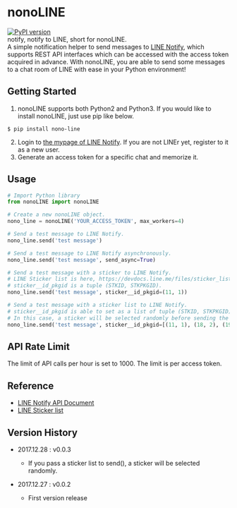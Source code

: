 # nonoLINE
[![PyPI version](https://badge.fury.io/py/nono-line.svg)](https://badge.fury.io/py/nono-line)<br/>
notify, notify to LINE, short for nonoLINE.<br/>
A simple notification helper to send messages to [LINE Notify](https://notify-bot.line.me/en/), which supports REST API interfaces which can be accessed with the access token acquired in advance. With nonoLINE, you are able to send some messages to a chat room of LINE with ease in your Python environment!

## Getting Started
1. nonoLINE supports both Python2 and Python3. If you would like to install nonoLINE, just use pip like below.
```shell
$ pip install nono-line
```
2. Login to [the mypage of LINE Notify](https://notify-bot.line.me/my/). If you are not LINEr yet, register to it as a new user.
3. Generate an access token for a specific chat and memorize it.

## Usage
```python
# Import Python library
from nonoLINE import nonoLINE

# Create a new nonoLINE object.
nono_line = nonoLINE('YOUR_ACCESS_TOKEN', max_workers=4)

# Send a test message to LINE Notify.
nono_line.send('test message')

# Send a test message to LINE Notify asynchronously.
nono_line.send('test message', send_async=True)

# Send a test message with a sticker to LINE Notify.
# LINE Sticker list is here, https://devdocs.line.me/files/sticker_list.pdf.
# sticker__id_pkgid is a tuple (STKID, STKPKGID).
nono_line.send('test message', sticker__id_pkgid=(11, 1))

# Send a test message with a sticker list to LINE Notify.
# sticker__id_pkgid is able to set as a list of tuple (STKID, STKPKGID).
# In this case, a sticker will be selected randomly before sending the message.
nono_line.send('test message', sticker__id_pkgid=[(11, 1), (18, 2), (194, 3), (272, 4)])
```

## API Rate Limit
The limit of API calls per hour is set to 1000. The limit is per access token.

## Reference
* [LINE Notify API Document](https://notify-bot.line.me/doc/en/)
* [LINE Sticker list](https://devdocs.line.me/files/sticker_list.pdf)

## Version History
* 2017.12.28 : v0.0.3
  * If you pass a sticker list to send(), a sticker will be selected randomly.

* 2017.12.27 : v0.0.2
  * First version release

